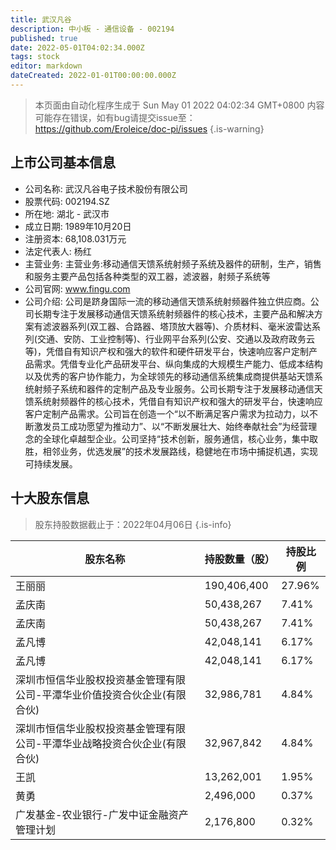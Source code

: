 ```yaml
---
title: 武汉凡谷
description: 中小板 - 通信设备 - 002194
published: true
date: 2022-05-01T04:02:34.000Z
tags: stock
editor: markdown
dateCreated: 2022-01-01T00:00:00.000Z
---
```


> 本页面由自动化程序生成于 Sun May 01 2022 04:02:34 GMT+0800
> 内容可能存在错误，如有bug请提交issue至：https://github.com/Eroleice/doc-pi/issues
{.is-warning}

## 上市公司基本信息
- 公司名称: 武汉凡谷电子技术股份有限公司
- 股票代码: 002194.SZ
- 所在地: 湖北 - 武汉市
- 成立日期: 1989年10月20日
- 注册资本: 68,108.031万元
- 法定代表人: 杨红
- 主营业务: 主营业务:移动通信天馈系统射频子系统及器件的研制，生产，销售和服务主要产品包括各种类型的双工器，滤波器，射频子系统等
- 公司官网: www.fingu.com
- 公司介绍: 公司是跻身国际一流的移动通信天馈系统射频器件独立供应商。公司长期专注于发展移动通信天馈系统射频器件的核心技术，主要产品和解决方案有滤波器系列(双工器、合路器、塔顶放大器等)、介质材料、毫米波雷达系列(交通、安防、工业控制等)、行业网平台系列(公安、交通以及政府政务云等)，凭借自有知识产权和强大的软件和硬件研发平台，快速响应客户定制产品需求。凭借专业化产品研发平台、纵向集成的大规模生产能力、低成本结构以及优秀的客户协作能力，为全球领先的移动通信系统集成商提供基站天馈系统射频子系统和器件的定制产品及专业服务。公司长期专注于发展移动通信天馈系统射频器件的核心技术，凭借自有知识产权和强大的研发平台，快速响应客户定制产品需求。公司旨在创造一个“以不断满足客户需求为拉动力，以不断激发员工成功愿望为推动力”、以“不断发展壮大、始终奉献社会”为经营理念的全球化卓越型企业。公司坚持“技术创新，服务通信，核心业务，集中取胜，相邻业务，优选发展”的技术发展路线，稳健地在市场中捕捉机遇，实现可持续发展。


## 十大股东信息
> 股东持股数据截止于：2022年04月06日
{.is-info}

| 股东名称 | 持股数量（股） | 持股比例 |
| --- | --- | --- |
| 王丽丽 | 190,406,400 | 27.96% |
| 孟庆南 | 50,438,267 | 7.41% |
| 孟庆南 | 50,438,267 | 7.41% |
| 孟凡博 | 42,048,141 | 6.17% |
| 孟凡博 | 42,048,141 | 6.17% |
| 深圳市恒信华业股权投资基金管理有限公司-平潭华业价值投资合伙企业(有限合伙) | 32,986,781 | 4.84% |
| 深圳市恒信华业股权投资基金管理有限公司-平潭华业战略投资合伙企业(有限合伙) | 32,967,842 | 4.84% |
| 王凯 | 13,262,001 | 1.95% |
| 黄勇 | 2,496,000 | 0.37% |
| 广发基金-农业银行-广发中证金融资产管理计划 | 2,176,800 | 0.32% |




